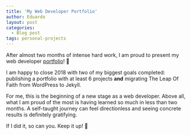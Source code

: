 ```yaml
---
title: 'My Web Developer Portfolio'
author: Eduardo
layout: post
categories:
  - Blog post
tags: personal-projects
---
```

After almost two months of intense hard work, I am proud to present my web developer [portfolio](http://www.eduardoltorres.com/)! 🎉

I am happy to close 2018 with two of my biggest goals completed: publishing a portfolio with at least 6 projects **and** migrating The Leap Of Faith from WordPress to Jekyll.

For me, this is the beginning of a new stage as a web developer. Above all, what I am proud of the most is having learned so much in less than two months. A self-taught journey can feel directionless and seeing concrete results is definitely gratifying.

If I did it, so can you. Keep it up! 💪